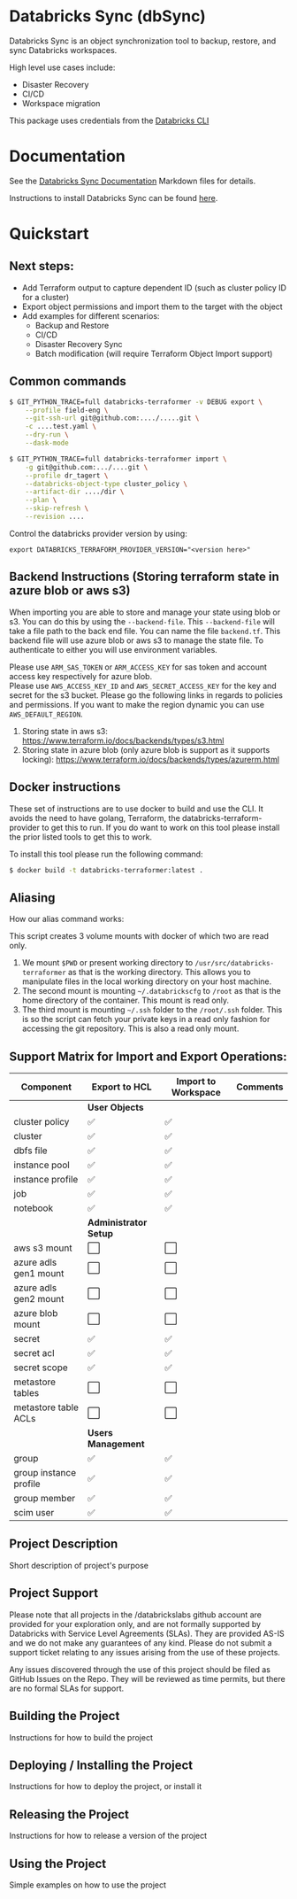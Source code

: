 # Databricks Sync (dbSync)
Databricks Sync is an object synchronization tool to backup, restore, and sync Databricks workspaces.

High level use cases include:
- Disaster Recovery
- CI/CD
- Workspace migration

This package uses credentials from the [Databricks CLI](https://docs.databricks.com/user-guide/dev-tools/databricks-cli.html)

# Documentation

See the [Databricks Sync Documentation](https://github.com/databrickslabs/databricks-sync/blob/master/docs/) Markdown files for details.

Instructions to install Databricks Sync can be found [here](https://github.com/databrickslabs/databricks-sync/blob/master/docs/setup.md).

# Quickstart

## Next steps:
* Add Terraform output to capture dependent ID (such as cluster policy ID for a cluster)
* Export object permissions and import them to the target with the object
* Add examples for different scenarios:
    * Backup and Restore
    * CI/CD
    * Disaster Recovery Sync
    * Batch modification (will require Terraform Object Import support)
      

## Common commands

```bash
$ GIT_PYTHON_TRACE=full databricks-terraformer -v DEBUG export \
    --profile field-eng \
    --git-ssh-url git@github.com:..../.....git \
    -c ....test.yaml \
    --dry-run \
    --dask-mode

$ GIT_PYTHON_TRACE=full databricks-terraformer import \
    -g git@github.com:.../....git \
    --profile dr_tagert \
    --databricks-object-type cluster_policy \
    --artifact-dir ..../dir \
    --plan \
    --skip-refresh \
    --revision ....
```

Control the databricks provider version by using:

```
export DATABRICKS_TERRAFORM_PROVIDER_VERSION="<version here>"
```

## Backend Instructions (Storing terraform state in azure blob or aws s3)

When importing you are able to store and manage your state using blob or s3. You can do this by using the `--backend-file`.
This `--backend-file` will take a file path to the back end file. You can name the file `backend.tf`. This backend file will use
azure blob or aws s3 to manage the state file. To authenticate to either you will use environment variables. 

Please use `ARM_SAS_TOKEN` or `ARM_ACCESS_KEY` for sas token and account access key respectively for azure blob.   
Please use `AWS_ACCESS_KEY_ID` and `AWS_SECRET_ACCESS_KEY` for the key and secret for the s3 bucket. Please go the following links in 
regards to policies and permissions. If you want to make the region dynamic you can use `AWS_DEFAULT_REGION`.   

1. Storing state in aws s3: https://www.terraform.io/docs/backends/types/s3.html
2. Storing state in azure blob (only azure blob is support as it supports locking): https://www.terraform.io/docs/backends/types/azurerm.html

## Docker instructions

These set of instructions are to use docker to build and use the CLI. It avoids the need to have golang, 
Terraform, the databricks-terraform-provider to get this to run. If you do want to work on this tool please 
install the prior listed tools to get this to work. 

To install this tool please run the following command:

```bash
$ docker build -t databricks-terraformer:latest .
```


## Aliasing

How our alias command works:

This script creates 3 volume mounts with docker of which two are read only.
1. We mount `$PWD` or present working directory to `/usr/src/databricks-terraformer` as that is the working directory.
This allows you to manipulate files in the local working directory on your host machine.
2. The second mount is mounting `~/.databrickscfg` to `/root` as that is the home directory of the container. 
This mount is read only.
3. The third mount is mounting `~/.ssh` folder to the `/root/.ssh` folder. This is so the script can fetch your 
private keys in a read only fashion for accessing the git repository. This is also a read only mount.


## Support Matrix for Import and Export Operations:

| Component                    | Export to HCL | Import to Workspace |Comments     |  
| -----------------------------|---------------|---------------------|-------------|
| | **User Objects** |
| cluster policy               | ✅           |  ✅              | |
| cluster                      |  ✅            | ✅               | |
| dbfs file                    |  ✅           |  ✅              | |
| instance pool                |  ✅           |  ✅              | |
| instance profile             |  ✅           |  ✅              | |
| job                          |  ✅           |  ✅               | |
| notebook                     |  ✅           |  ✅              | |
| | **Administrator Setup** |
| aws s3 mount                 | ⬜️            | ⬜️               | |
| azure adls gen1 mount        | ⬜️            | ⬜️               | |
| azure adls gen2 mount        | ⬜️            | ⬜️               | |
| azure blob mount             | ⬜️            | ⬜️               | |
| secret                       |  ✅           |  ✅               | |
| secret acl                   |  ✅           |  ✅              | |
| secret scope                 |  ✅           |  ✅              | |
| metastore tables             | ⬜️            | ⬜️               | |
| metastore table ACLs         | ⬜️            | ⬜️               | |
| | **Users Management** |
| group                        |  ✅            |  ✅               | |
| group instance profile       |  ✅            |  ✅               | |
| group member                 |  ✅            |  ✅               | |
| scim user                    |  ✅            |  ✅               | |

## Project Description
Short description of project's purpose

## Project Support
Please note that all projects in the /databrickslabs github account are provided for your exploration only, and are not formally supported by Databricks with Service Level Agreements (SLAs).  They are provided AS-IS and we do not make any guarantees of any kind.  Please do not submit a support ticket relating to any issues arising from the use of these projects.

Any issues discovered through the use of this project should be filed as GitHub Issues on the Repo.  They will be reviewed as time permits, but there are no formal SLAs for support.


## Building the Project
Instructions for how to build the project

## Deploying / Installing the Project
Instructions for how to deploy the project, or install it

## Releasing the Project
Instructions for how to release a version of the project

## Using the Project
Simple examples on how to use the project
